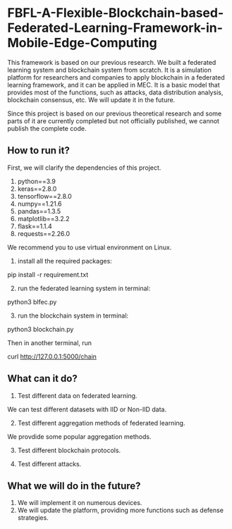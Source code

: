 # FBFL-A-Flexible-Blockchain-based-Federated-Learning-Framework-in-Mobile-Edge-Computing
This framework is based on our previous research. We built a federated learning system and blockchain system from scratch. It is a simulation platform for researchers and companies to apply blockchain in a federated learning framework, and it can be applied in MEC. It is a basic model that provides most of the functions, such as attacks, data distribution analysis, blockchain consensus, etc. We will update it in the future.

Since this project is based on our previous theoretical research and some parts of it are currently completed but not officially published, we cannot publish the complete code.

## How to run it?
First, we will clarify the dependencies of this project.
1. python==3.9
2. keras==2.8.0
3. tensorflow==2.8.0
4. numpy==1.21.6
5. pandas==1.3.5
6. matplotlib==3.2.2
7. flask==1.1.4
8. requests==2.26.0

We recommend you to use virtual environment on Linux.

1. install all the required packages:

pip install -r requirement.txt

2. run the federated learning system in terminal:

python3 blfec.py

3. run the blockchain system in terminal:

python3 blockchain.py

Then in another terminal, run

curl  http://127.0.0.1:5000/chain

## What can it do?

1. Test different data on federated learning.

We can test different datasets with IID or Non-IID data.

2. Test different aggregation methods of federated learning.

We provdide some popular aggregation methods.

3. Test different blockchain protocols.

5. Test different attacks.

## What we will do in the future?
1. We will implement it on numerous devices.
2. We will update the platform, providing more functions such as defense strategies.

